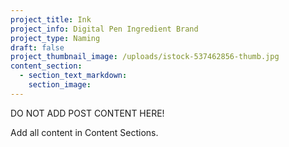 ```yaml
---
project_title: Ink
project_info: Digital Pen Ingredient Brand
project_type: Naming
draft: false
project_thumbnail_image: /uploads/istock-537462856-thumb.jpg
content_section:
  - section_text_markdown:
    section_image:
---
```



DO NOT ADD POST CONTENT HERE!

Add all content in Content Sections.